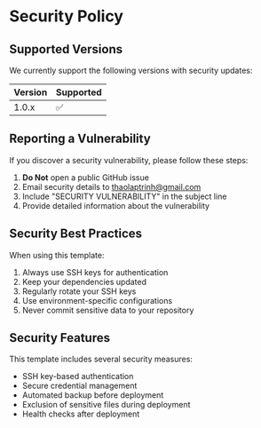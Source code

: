 # Security Policy

## Supported Versions

We currently support the following versions with security updates:

| Version | Supported          |
| ------- | ------------------ |
| 1.0.x   | :white_check_mark: |

## Reporting a Vulnerability

If you discover a security vulnerability, please follow these steps:

1. **Do Not** open a public GitHub issue
2. Email security details to thaolaptrinh@gmail.com
3. Include "SECURITY VULNERABILITY" in the subject line
4. Provide detailed information about the vulnerability

## Security Best Practices

When using this template:

1. Always use SSH keys for authentication
2. Keep your dependencies updated
3. Regularly rotate your SSH keys
4. Use environment-specific configurations
5. Never commit sensitive data to your repository

## Security Features

This template includes several security measures:

- SSH key-based authentication
- Secure credential management
- Automated backup before deployment
- Exclusion of sensitive files during deployment
- Health checks after deployment 